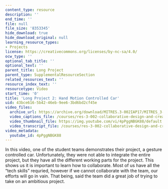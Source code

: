 ```yaml
---
content_type: resource
description: ''
end_time: ''
file: null
file_size: '8353345'
hide_download: true
hide_download_original: null
learning_resource_types:
- Projects
license: https://creativecommons.org/licenses/by-nc-sa/4.0/
ocw_type: ''
optional_tab_title: ''
optional_text: ''
parent_title: Long Project
parent_type: SupplementalResourceSection
related_resources_text: ''
resource_index_text: ''
resourcetype: Video
start_time: '0'
title: 'Long Project 2: Hand Motion Controlled Car'
uid: 43bce616-5b42-46eb-9ee6-3bd6bd2cf45e
video_files:
  archive_url: https://archive.org/download/MITRES.3-002IAP17/MITRES_3-002IAP17_Long_Project_2_300k.mp4
  video_captions_file: /courses/res-3-002-collaborative-design-and-creative-expression-with-arduino-microcontrollers-january-iap-2017/cfd28a2ece6250d8aee1c82fcf44235a_4pPggNBGK88.vtt
  video_thumbnail_file: https://img.youtube.com/vi/4pPggNBGK88/default.jpg
  video_transcript_file: /courses/res-3-002-collaborative-design-and-creative-expression-with-arduino-microcontrollers-january-iap-2017/8b81d155c9f0ae83e36324a242345e46_4pPggNBGK88.pdf
video_metadata:
  youtube_id: 4pPggNBGK88
---
```


In this video, one of the student teams demonstrates their project, a gesture controlled car. Unfortunately, they were not able to integrate the entire project, but they have all the different working parts for the project. This shows us it is important to learn how to collaborate. Most of us have all the “tech skills” requried, however if we cannot collaborate with the team, our efforts will go in vain. That being, said the team did a great job of trying to take on an ambitious project.

